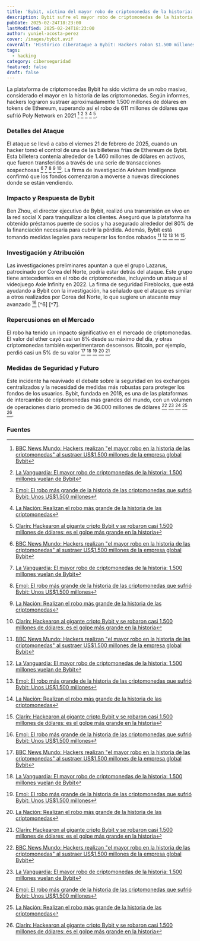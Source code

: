 ```yaml
---
title: 'Bybit, víctima del mayor robo de criptomonedas de la historia: $1.500 millones desaparecen.'
description: Bybit sufre el mayor robo de criptomonedas de la historia, con pérdidas estimadas en $1.500 millones. Un golpe sin precedentes en el mundo de los activos digitales.
pubDate: 2025-02-24T18:23:00
lastModified: 2025-02-24T18:23:00
author: yuniel-acosta-perez
cover: /images/bybit.avif
coverAlt: 'Histórico ciberataque a Bybit: Hackers roban $1.500 millones en criptomonedas. Descubre los detalles del mayor desfalco en la historia del cibercrimen.'
tags:
  - hacking
category: ciberseguridad
featured: false
draft: false
---
```

La plataforma de criptomonedas Bybit ha sido víctima de un robo masivo, considerado el mayor en la historia de las criptomonedas. Según informes, hackers lograron sustraer aproximadamente 1.500 millones de dólares en tokens de Ethereum, superando así el robo de 611 millones de dólares que sufrió Poly Network en 2021  [^1]  [^2]  [^3]  [^4]  [^5].

### Detalles del Ataque

El ataque se llevó a cabo el viernes 21 de febrero de 2025, cuando un hacker tomó el control de una de las billeteras frías de Ethereum de Bybit. Esta billetera contenía alrededor de 1.460 millones de dólares en activos, que fueron transferidos a través de una serie de transacciones sospechosas  [^1]  [^2]  [^3]  [^4]  [^5]. La firma de investigación Arkham Intelligence confirmó que los fondos comenzaron a moverse a nuevas direcciones donde se están vendiendo.

### Impacto y Respuesta de Bybit

Ben Zhou, el director ejecutivo de Bybit, realizó una transmisión en vivo en la red social X para tranquilizar a los clientes. Aseguró que la plataforma ha obtenido préstamos puente de socios y ha asegurado alrededor del 80% de la financiación necesaria para cubrir la pérdida. Además, Bybit está tomando medidas legales para recuperar los fondos robados  [^1]  [^2]  [^3]  [^4]  [^5].

### Investigación y Atribución

Las investigaciones preliminares apuntan a que el grupo Lazarus, patrocinado por Corea del Norte, podría estar detrás del ataque. Este grupo tiene antecedentes en el robo de criptomonedas, incluyendo un ataque al videojuego Axie Infinity en 2022. La firma de seguridad Fireblocks, que está ayudando a Bybit con la investigación, ha señalado que el ataque es similar a otros realizados por Corea del Norte, lo que sugiere un atacante muy avanzado  [^3]  [^6]  [^7].

### Repercusiones en el Mercado

El robo ha tenido un impacto significativo en el mercado de criptomonedas. El valor del ether cayó casi un 8% desde su máximo del día, y otras criptomonedas también experimentaron descensos. Bitcoin, por ejemplo, perdió casi un 5% de su valor  [^1]  [^2]  [^3]  [^4]  [^5].

### Medidas de Seguridad y Futuro

Este incidente ha reavivado el debate sobre la seguridad en los exchanges centralizados y la necesidad de medidas más robustas para proteger los fondos de los usuarios. Bybit, fundada en 2018, es una de las plataformas de intercambio de criptomonedas más grandes del mundo, con un volumen de operaciones diario promedio de 36.000 millones de dólares  [^1]  [^2]  [^3]  [^4]  [^5].

### Fuentes

[^1]:  [BBC News Mundo: Hackers realizan "el mayor robo en la historia de las criptomonedas" al sustraer US$1.500 millones de la empresa global Bybit](https://www.bbc.com/mundo/articles/c78e947586eo)

[^2]:  [La Vanguardia: El mayor robo de criptomonedas de la historia: 1.500 millones vuelan de Bybit](https://www.lavanguardia.com/economia/20250222/10411969/mayor-robo-criptomonedas-asd-historia-1-500-millones-vuelan-bybit.html)

[^3]:  [Emol: El robo más grande de la historia de las criptomonedas que sufrió Bybit: Unos US$1.500 millones](https://www.emol.com/noticias/Economia/2025/02/24/1158389/robo-criptomonedas-bybit.html)

[^4]:  [La Nación: Realizan el robo más grande de la historia de las criptomonedas](https://www.lanacion.com.ar/economia/IA/realizan-el-robo-mas-grande-de-la-historia-de-las-criptomonedas-nid21022025/)

[^5]:  [Clarín: Hackearon al gigante cripto Bybit y se robaron casi 1.500 millones de dólares: es el golpe más grande en la historia](https://www.clarin.com/tecnologia/hackearon-gigante-cripto-bybit-robaron-1500-millones-dolares-golpe-grande-historia-cripto_0_6owYU2ldh4.html)
